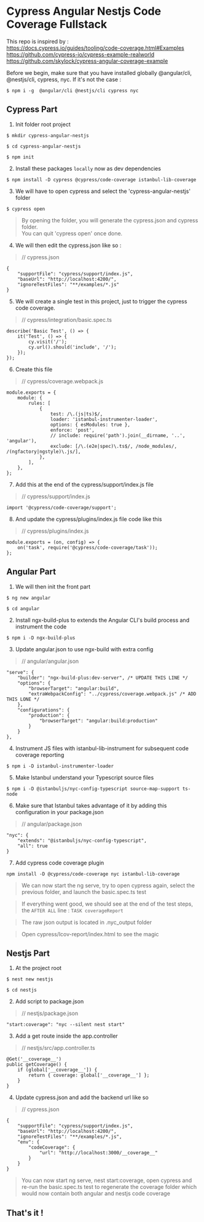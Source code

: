 # Cypress Angular Nestjs Code Coverage Fullstack

This repo is inspired by :  
https://docs.cypress.io/guides/tooling/code-coverage.html#Examples  
https://github.com/cypress-io/cypress-example-realworld  
https://github.com/skylock/cypress-angular-coverage-example

Before we begin, make sure that you have installed globally @angular/cli, @nestjs/cli, cypress, nyc.
If it's not the case :

```
$ npm i -g  @angular/cli @nestjs/cli cypress nyc
```

## Cypress Part

1. Init folder root project

```
$ mkdir cypress-angular-nestjs
```

```
$ cd cypress-angular-nestjs
```

```
$ npm init
```

2. Install these packages `locally` now as dev dependencies

```
$ npm install -D cypress @cypress/code-coverage istanbul-lib-coverage
```

3. We will have to open cypress and select the 'cypress-angular-nestjs' folder

```
$ cypress open
```

> By opening the folder, you will generate the cypress.json and cypress folder.  
> You can quit 'cypress open' once done.

4. We will then edit the cypress.json like so :

> // cypress.json

```
{
    "supportFile": "cypress/support/index.js",
    "baseUrl": "http://localhost:4200/",
    "ignoreTestFiles": "**/examples/*.js"
}
```

5. We will create a single test in this project, just to trigger the cypress code coverage.

> // cypress/integration/basic.spec.ts

```
describe('Basic Test', () => {
    it('Test', () => {
        cy.visit('/');
        cy.url().should('include', '/');
    });
});
```

6. Create this file

> // cypress/coverage.webpack.js

```
module.exports = {
    module: {
        rules: [
            {
                test: /\.(js|ts)$/,
                loader: 'istanbul-instrumenter-loader',
                options: { esModules: true },
                enforce: 'post',
                // include: require('path').join(__dirname, '..', 'angular'),
                exclude: [/\.(e2e|spec)\.ts$/, /node_modules/, /(ngfactory|ngstyle)\.js/],
            },
        ],
    },
};
```

7. Add this at the end of the cypress/support/index.js file

> // cypress/support/index.js

```
import '@cypress/code-coverage/support';
```

8. And update the cypress/plugins/index.js file code like this

> // cypress/plugins/index.js

```
module.exports = (on, config) => {
    on('task', require('@cypress/code-coverage/task'));
};
```

## Angular Part

1. We will then init the front part

```
$ ng new angular
```

```
$ cd angular
```

2. Install ngx-build-plus to extends the Angular CLI's build process and instrument the code

```
$ npm i -D ngx-build-plus
```

3. Update angular.json to use ngx-build with extra config

> // angular/angular.json

```
"serve": {
    "builder": "ngx-build-plus:dev-server", /* UPDATE THIS LINE */
    "options": {
        "browserTarget": "angular:build",
        "extraWebpackConfig": "../cypress/coverage.webpack.js" /* ADD THIS LONE */
    },
    "configurations": {
        "production": {
            "browserTarget": "angular:build:production"
        }
    }
},
```

4. Instrument JS files with istanbul-lib-instrument for subsequent code coverage reporting

```
$ npm i -D istanbul-instrumenter-loader
```

5. Make Istanbul understand your Typescript source files

```
$ npm i -D @istanbuljs/nyc-config-typescript source-map-support ts-node
```

6. Make sure that Istanbul takes advantage of it by adding this configuration in your package.json

> // angular/package.json

```
"nyc": {
    "extends": "@istanbuljs/nyc-config-typescript",
    "all": true
}
```

7. Add cypress code coverage plugin

```
npm install -D @cypress/code-coverage nyc istanbul-lib-coverage
```

> We can now start the ng serve, try to open cypress again, select the previous folder, and launch the basic.spec.ts test

> If everything went good, we should see at the end of the test steps, the `AFTER ALL` line : `TASK coverageReport`

> The raw json output is located in .nyc_output folder

> Open cypress/lcov-report/index.html to see the magic

## Nestjs Part

1. At the project root

```
$ nest new nestjs
```

```
$ cd nestjs
```

2. Add script to package.json

> // nestjs/package.json

```
"start:coverage": "nyc --silent nest start"
```

3. Add a get route inside the app.controller

> // nestjs/src/app.controller.ts

```
@Get('__coverage__')
public getCoverage() {
    if (global['__coverage__']) {
        return { coverage: global['__coverage__'] };
    }
}
```

4. Update cypress.json and add the backend url like so

> // cypress.json

```
{
    "supportFile": "cypress/support/index.js",
    "baseUrl": "http://localhost:4200/",
    "ignoreTestFiles": "**/examples/*.js",
    "env": {
        "codeCoverage": {
            "url": "http://localhost:3000/__coverage__"
        }
    }
}
```

> You can now start ng serve, nest start:coverage, open cypress and re-run the basic.spec.ts test to regenerate the coverage folder which would now contain both angular and nestjs code coverage

## That's it !
